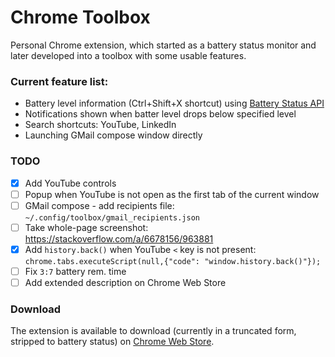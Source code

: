 # Chrome Toolbox

Personal Chrome extension, which started as a battery status monitor and later
developed into a toolbox with some usable features.

### Current feature list:

 * Battery level information (Ctrl+Shift+X shortcut) using
   [Battery Status API](https://developer.mozilla.org/en/docs/Web/API/Battery_Status_API)
 * Notifications shown when batter level drops below specified level
 * Search shortcuts: YouTube, LinkedIn
 * Launching GMail compose window directly

### TODO

- [x] Add YouTube controls
- [ ] Popup when YouTube is not open as the first tab of the current window
- [ ] GMail compose - add recipients file: `~/.config/toolbox/gmail_recipients.json`
- [ ] Take whole-page screenshot: https://stackoverflow.com/a/6678156/963881
- [x] Add `history.back()` when YouTube `<` key is not present: `chrome.tabs.executeScript(null,{"code": "window.history.back()"});`
- [ ] Fix `3:7` battery rem. time
- [ ] Add extended description on Chrome Web Store

### Download

The extension is available to download (currently in a truncated form, stripped
to battery status) on
[Chrome Web Store](https://chrome.google.com/webstore/detail/battery-status/mkgjkmnombicipbhnmdgjfefkdncofdo).
